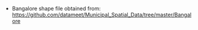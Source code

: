 - Bangalore shape file obtained from: https://github.com/datameet/Municipal_Spatial_Data/tree/master/Bangalore
